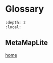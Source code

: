 # Glossary

```{contents}
:depth: 2
:local:
```


## MetaMapLite

[home](https://lhncbc.nlm.nih.gov/ii/tools/MetaMap/run-locally/MetaMapLite.html)
